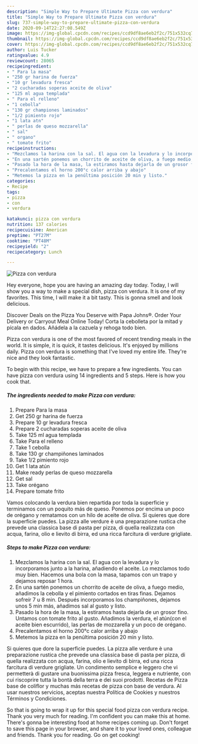 ```yaml
---
description: "Simple Way to Prepare Ultimate Pizza con verdura"
title: "Simple Way to Prepare Ultimate Pizza con verdura"
slug: 737-simple-way-to-prepare-ultimate-pizza-con-verdura
date: 2020-09-14T22:27:08.549Z
image: https://img-global.cpcdn.com/recipes/ccd9df8ae6eb2f2c/751x532cq70/pizza-con-verdura-foto-principal.jpg
thumbnail: https://img-global.cpcdn.com/recipes/ccd9df8ae6eb2f2c/751x532cq70/pizza-con-verdura-foto-principal.jpg
cover: https://img-global.cpcdn.com/recipes/ccd9df8ae6eb2f2c/751x532cq70/pizza-con-verdura-foto-principal.jpg
author: Luis Tucker
ratingvalue: 4.9
reviewcount: 28065
recipeingredient:
- " Para la masa"
- "250 gr harina de fuerza"
- "10 gr levadura fresca"
- "2 cucharadas soperas aceite de oliva"
- "125 ml agua templada"
- " Para el relleno"
- "1 cebolla"
- "130 gr championes laminados"
- "1/2 pimiento rojo"
- "1 lata atn"
- " perlas de queso mozzarella"
- " sal"
- " organo"
- " tomate frito"
recipeinstructions:
- "Mezclamos la harina con la sal. El agua con la levadura y lo incorporamos junto a la harina, añadiendo el aceite. Lo mezclamos todo muy bien. Hacemos una bola con la masa, tapamos con un trapo y dejamos reposar 1 hora."
- "En una sartén ponemos un chorrito de aceite de oliva, a fuego medio, añadimos la cebolla y el pimiento cortados en tiras finas. Dejamos sofreír 7 u 8 min. Después incorporamos los champiñones, dejamos unos 5 min más, añadimos sal al gusto y listo."
- "Pasado la hora de la masa, la estiramos hasta dejarla de un grosor fino. Untamos con tomate frito al gusto. Añadimos la verdura, el atún(con el aceite bien escurrido), las perlas de mozzarella y un poco de orégano."
- "Precalentamos el horno 200°c calor arriba y abajo"
- "Metemos la pizza en la penúltima posición 20 min y listo."
categories:
- Recipe
tags:
- pizza
- con
- verdura

katakunci: pizza con verdura 
nutrition: 137 calories
recipecuisine: American
preptime: "PT27M"
cooktime: "PT48M"
recipeyield: "2"
recipecategory: Lunch

---
```



![Pizza con verdura](https://img-global.cpcdn.com/recipes/ccd9df8ae6eb2f2c/751x532cq70/pizza-con-verdura-foto-principal.jpg)

Hey everyone, hope you are having an amazing day today. Today, I will show you a way to make a special dish, pizza con verdura. It is one of my favorites. This time, I will make it a bit tasty. This is gonna smell and look delicious.

Discover Deals on the Pizza You Deserve with Papa Johns®. Order Your Delivery or Carryout Meal Online Today! Corta la cebolleta por la mitad y pícala en dados. Añádela a la cazuela y rehoga todo bien.

Pizza con verdura is one of the most favored of recent trending meals in the world. It is simple, it is quick, it tastes delicious. It's enjoyed by millions daily. Pizza con verdura is something that I've loved my entire life. They're nice and they look fantastic.


To begin with this recipe, we have to prepare a few ingredients. You can have pizza con verdura using 14 ingredients and 5 steps. Here is how you cook that.

<!--inarticleads1-->

##### The ingredients needed to make Pizza con verdura:

1. Prepare  Para la masa
1. Get 250 gr harina de fuerza
1. Prepare 10 gr levadura fresca
1. Prepare 2 cucharadas soperas aceite de oliva
1. Take 125 ml agua templada
1. Take  Para el relleno
1. Take 1 cebolla
1. Take 130 gr champiñones laminados
1. Take 1/2 pimiento rojo
1. Get 1 lata atún
1. Make ready  perlas de queso mozzarella
1. Get  sal
1. Take  orégano
1. Prepare  tomate frito


Vamos colocando la verdura bien repartida por toda la superficie y terminamos con un poquito más de queso. Ponemos por encima un poco de orégano y rematamos con un hilo de aceite de oliva. Si quieres que dore la superficie puedes. La pizza alle verdure è una preparazione rustica che prevede una classica base di pasta per pizza, di quella realizzata con acqua, farina, olio e lievito di birra, ed una ricca farcitura di verdure grigliate. 

<!--inarticleads2-->

##### Steps to make Pizza con verdura:

1. Mezclamos la harina con la sal. El agua con la levadura y lo incorporamos junto a la harina, añadiendo el aceite. Lo mezclamos todo muy bien. Hacemos una bola con la masa, tapamos con un trapo y dejamos reposar 1 hora.
1. En una sartén ponemos un chorrito de aceite de oliva, a fuego medio, añadimos la cebolla y el pimiento cortados en tiras finas. Dejamos sofreír 7 u 8 min. Después incorporamos los champiñones, dejamos unos 5 min más, añadimos sal al gusto y listo.
1. Pasado la hora de la masa, la estiramos hasta dejarla de un grosor fino. Untamos con tomate frito al gusto. Añadimos la verdura, el atún(con el aceite bien escurrido), las perlas de mozzarella y un poco de orégano.
1. Precalentamos el horno 200°c calor arriba y abajo
1. Metemos la pizza en la penúltima posición 20 min y listo.


Si quieres que dore la superficie puedes. La pizza alle verdure è una preparazione rustica che prevede una classica base di pasta per pizza, di quella realizzata con acqua, farina, olio e lievito di birra, ed una ricca farcitura di verdure grigliate. Un condimento semplice e leggero che vi permetterà di gustare una buonissima pizza fresca, leggera e nutriente, con cui riscoprire tutta la bontà della terra e dei suoi prodotti. Recetas de Pizza base de coliflor y muchas más recetas de pizza con base de verdura. Al usar nuestros servicios, aceptas nuestra Política de Cookies y nuestros Términos y Condiciones. 

So that is going to wrap it up for this special food pizza con verdura recipe. Thank you very much for reading. I'm confident you can make this at home. There's gonna be interesting food at home recipes coming up. Don't forget to save this page in your browser, and share it to your loved ones, colleague and friends. Thank you for reading. Go on get cooking!
